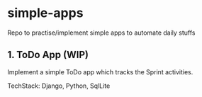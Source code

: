 # simple-apps
Repo to practise/implement simple apps to automate daily stuffs

## 1. ToDo App (WIP)

Implement a simple ToDo app which tracks the Sprint activities.

TechStack: Django, Python, SqlLite
